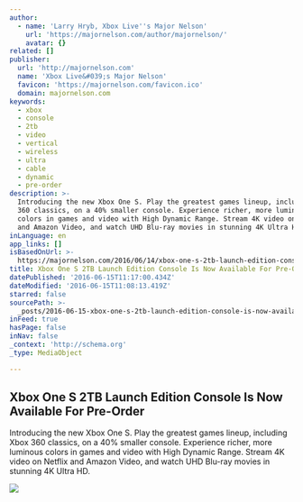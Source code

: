 ```yaml
---
author:
  - name: 'Larry Hryb, Xbox Live''s Major Nelson'
    url: 'https://majornelson.com/author/majornelson/'
    avatar: {}
related: []
publisher:
  url: 'http://majornelson.com'
  name: 'Xbox Live&#039;s Major Nelson'
  favicon: 'https://majornelson.com/favicon.ico'
  domain: majornelson.com
keywords:
  - xbox
  - console
  - 2tb
  - video
  - vertical
  - wireless
  - ultra
  - cable
  - dynamic
  - pre-order
description: >-
  Introducing the new Xbox One S. Play the greatest games lineup, including Xbox
  360 classics, on a 40% smaller console. Experience richer, more luminous
  colors in games and video with High Dynamic Range. Stream 4K video on Netflix
  and Amazon Video, and watch UHD Blu-ray movies in stunning 4K Ultra HD.
inLanguage: en
app_links: []
isBasedOnUrl: >-
  https://majornelson.com/2016/06/14/xbox-one-s-2tb-launch-edition-console-is-now-available-for-pre-order/
title: Xbox One S 2TB Launch Edition Console Is Now Available For Pre-Order
datePublished: '2016-06-15T11:17:00.434Z'
dateModified: '2016-06-15T11:08:13.419Z'
starred: false
sourcePath: >-
  _posts/2016-06-15-xbox-one-s-2tb-launch-edition-console-is-now-available-for-p.md
inFeed: true
hasPage: false
inNav: false
_context: 'http://schema.org'
_type: MediaObject

---
```

<article style=""><h1>Xbox One S 2TB Launch Edition Console Is Now Available For Pre-Order</h1><p>Introducing the new Xbox One S. Play the greatest games lineup, including Xbox 360 classics, on a 40% smaller console. Experience richer, more luminous colors in games and video with High Dynamic Range. Stream 4K video on Netflix and Amazon Video, and watch UHD Blu-ray movies in stunning 4K Ultra HD.</p><img src="https://pbs.twimg.com/media/Ck4sZ6_XIAAC92_.jpg" /></article>